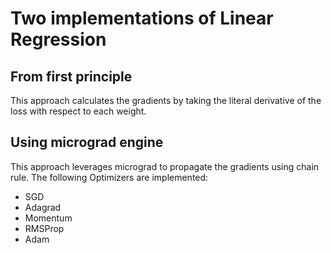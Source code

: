# Two implementations of Linear Regression

## From first principle
This approach calculates the gradients by taking the literal derivative of the loss with respect to each weight. 

## Using micrograd engine
This approach leverages micrograd to propagate the gradients using chain rule. The following Optimizers are implemented:
* SGD
* Adagrad
* Momentum
* RMSProp
* Adam

